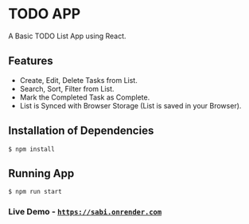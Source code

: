 # TODO APP

A Basic TODO List App using React.

## Features
- Create, Edit, Delete Tasks from List.
- Search, Sort, Filter from List.
- Mark the Completed Task as Complete.
- List is Synced with Browser Storage (List is saved in your Browser).

## Installation of Dependencies

```
$ npm install
```

## Running App

```
$ npm run start
```

### Live Demo - [`https://sabi.onrender.com`](https://sabi.onrender.com)
